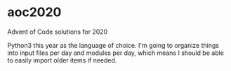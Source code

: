 # aoc2020
Advent of Code solutions for 2020

Python3 this year as the language of choice. I'm going to organize things into input files per
day and modules per day, which means I should be able to easily import older items if needed.
